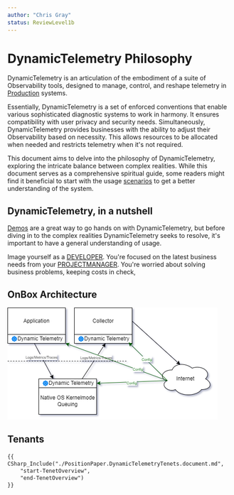 ```yaml
---
author: "Chris Gray"
status: ReviewLevel1b
---
```


# DynamicTelemetry Philosophy

DynamicTelemetry is an articulation of the embodiment of a suite of
Observability tools, designed to manage, control, and reshape telemetry in
[Production](./PositionPaper.DefiningProduction.document.md) systems.

Essentially, DynamicTelemetry is a set of enforced conventions that enable
various sophisticated diagnostic systems to work in harmony. It ensures
compatibility with user privacy and security needs. Simultaneously,
DynamicTelemetry provides businesses with the ability to adjust their
Observability based on necessity. This allows resources to be allocated when
needed and restricts telemetry when it's not required.

This document aims to delve into the philosophy of DynamicTelemetry, exploring
the intricate balance between complex realities. While this document serves as a
comprehensive spiritual guide, some readers might find it beneficial to start
with the usage [scenarios](./Scenarios.Overview.document.md) to get a better
understanding of the system.

## DynamicTelemetry, in a nutshell

[Demos](./Demos.1.DropChattyLog.md) are a great way to go hands on with
DynamicTelemetry, but before diving in to the complex realities DynamicTelemetry
seeks to resolve, it's important to have a general understanding of usage.

Image yourself as a [DEVELOPER](./Persona_Developer.document.md). You're focused
on the latest business needs from your
[PROJECTMANAGER](./Persona_ProjectManager.document.md). You're worried about
solving business problems, keeping costs in check,

## OnBox Architecture

![](../orig_media/Architecture.OnBox.drawio.png)

## Tenants

```cdocs_include
{{ CSharp_Include("./PositionPaper.DynamicTelemetryTenets.document.md",
    "start-TenetOverview",
    "end-TenetOverview")
}}
```
